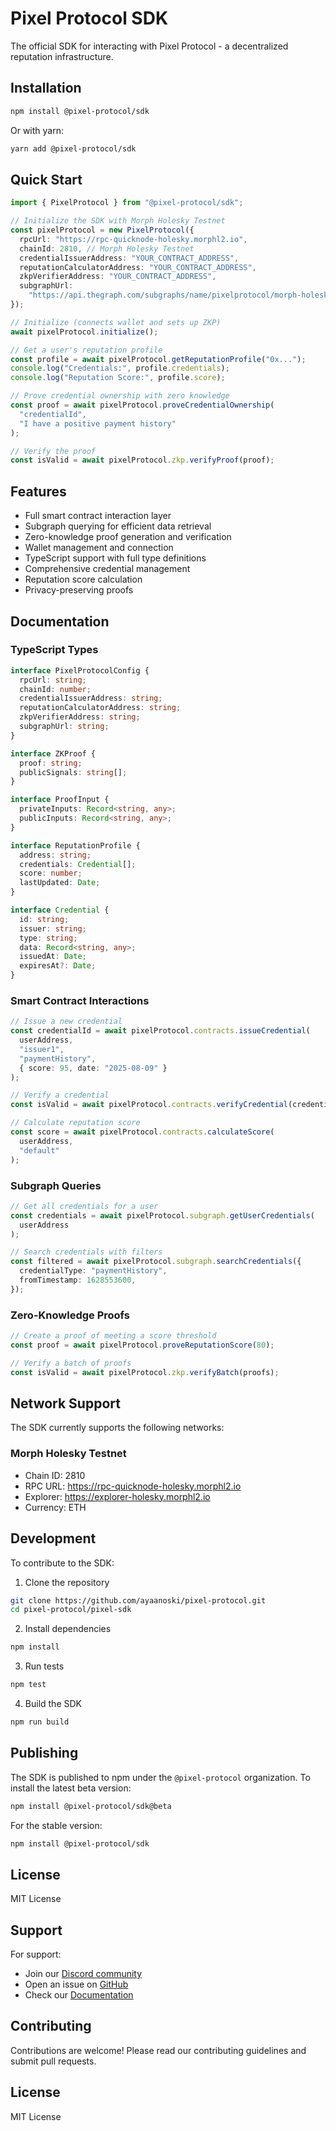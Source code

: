 # Pixel Protocol SDK

The official SDK for interacting with Pixel Protocol - a decentralized reputation infrastructure.

## Installation

```bash
npm install @pixel-protocol/sdk
```

Or with yarn:

```bash
yarn add @pixel-protocol/sdk
```

## Quick Start

```typescript
import { PixelProtocol } from "@pixel-protocol/sdk";

// Initialize the SDK with Morph Holesky Testnet
const pixelProtocol = new PixelProtocol({
  rpcUrl: "https://rpc-quicknode-holesky.morphl2.io",
  chainId: 2810, // Morph Holesky Testnet
  credentialIssuerAddress: "YOUR_CONTRACT_ADDRESS",
  reputationCalculatorAddress: "YOUR_CONTRACT_ADDRESS",
  zkpVerifierAddress: "YOUR_CONTRACT_ADDRESS",
  subgraphUrl:
    "https://api.thegraph.com/subgraphs/name/pixelprotocol/morph-holesky",
});

// Initialize (connects wallet and sets up ZKP)
await pixelProtocol.initialize();

// Get a user's reputation profile
const profile = await pixelProtocol.getReputationProfile("0x...");
console.log("Credentials:", profile.credentials);
console.log("Reputation Score:", profile.score);

// Prove credential ownership with zero knowledge
const proof = await pixelProtocol.proveCredentialOwnership(
  "credentialId",
  "I have a positive payment history"
);

// Verify the proof
const isValid = await pixelProtocol.zkp.verifyProof(proof);
```

## Features

- Full smart contract interaction layer
- Subgraph querying for efficient data retrieval
- Zero-knowledge proof generation and verification
- Wallet management and connection
- TypeScript support with full type definitions
- Comprehensive credential management
- Reputation score calculation
- Privacy-preserving proofs

## Documentation

### TypeScript Types

```typescript
interface PixelProtocolConfig {
  rpcUrl: string;
  chainId: number;
  credentialIssuerAddress: string;
  reputationCalculatorAddress: string;
  zkpVerifierAddress: string;
  subgraphUrl: string;
}

interface ZKProof {
  proof: string;
  publicSignals: string[];
}

interface ProofInput {
  privateInputs: Record<string, any>;
  publicInputs: Record<string, any>;
}

interface ReputationProfile {
  address: string;
  credentials: Credential[];
  score: number;
  lastUpdated: Date;
}

interface Credential {
  id: string;
  issuer: string;
  type: string;
  data: Record<string, any>;
  issuedAt: Date;
  expiresAt?: Date;
}
```

### Smart Contract Interactions

```typescript
// Issue a new credential
const credentialId = await pixelProtocol.contracts.issueCredential(
  userAddress,
  "issuer1",
  "paymentHistory",
  { score: 95, date: "2025-08-09" }
);

// Verify a credential
const isValid = await pixelProtocol.contracts.verifyCredential(credentialId);

// Calculate reputation score
const score = await pixelProtocol.contracts.calculateScore(
  userAddress,
  "default"
);
```

### Subgraph Queries

```typescript
// Get all credentials for a user
const credentials = await pixelProtocol.subgraph.getUserCredentials(
  userAddress
);

// Search credentials with filters
const filtered = await pixelProtocol.subgraph.searchCredentials({
  credentialType: "paymentHistory",
  fromTimestamp: 1628553600,
});
```

### Zero-Knowledge Proofs

```typescript
// Create a proof of meeting a score threshold
const proof = await pixelProtocol.proveReputationScore(80);

// Verify a batch of proofs
const isValid = await pixelProtocol.zkp.verifyBatch(proofs);
```

## Network Support

The SDK currently supports the following networks:

### Morph Holesky Testnet

- Chain ID: 2810
- RPC URL: https://rpc-quicknode-holesky.morphl2.io
- Explorer: https://explorer-holesky.morphl2.io
- Currency: ETH

## Development

To contribute to the SDK:

1. Clone the repository

```bash
git clone https://github.com/ayaanoski/pixel-protocol.git
cd pixel-protocol/pixel-sdk
```

2. Install dependencies

```bash
npm install
```

3. Run tests

```bash
npm test
```

4. Build the SDK

```bash
npm run build
```

## Publishing

The SDK is published to npm under the `@pixel-protocol` organization. To install the latest beta version:

```bash
npm install @pixel-protocol/sdk@beta
```

For the stable version:

```bash
npm install @pixel-protocol/sdk
```

## License

MIT License

## Support

For support:

- Join our [Discord community](https://discord.gg/pixelprotocol)
- Open an issue on [GitHub](https://github.com/ayaanoski/pixel-protocol/issues)
- Check our [Documentation](https://docs.pixelprotocol.com)

## Contributing

Contributions are welcome! Please read our contributing guidelines and submit pull requests.

## License

MIT License
